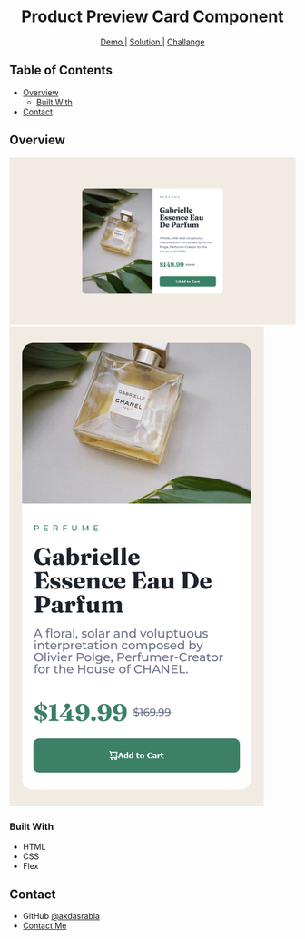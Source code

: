 <h1 align="center">Product Preview Card Component</h1>

<div align="center">
    <a href="https://akdasrabia-product-preview-card.netlify.app/">
      Demo
    </a>
    <span> | </span>
    <a href="https://github.com/akdasrabia/product-preview-card-component">
      Solution
    </a>
    <span> | </span>
    <a href="https://www.frontendmentor.io/challenges/product-preview-card-component-GO7UmttRfa">
      Challange
    </a>
</div>



## Table of Contents

- [Overview](#overview)
  - [Built With](#built-with)
- [Contact](#contact)


## Overview
![image](/images/desktop.png)
![image](/images/mobile.png)


### Built With
- HTML
- CSS
- Flex


## Contact

- GitHub [@akdasrabia](https://github.com/akdasrabia)
- [Contact Me](mailto:akdasrabian@gmail.com)
